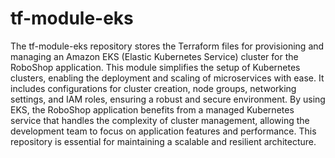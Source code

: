 # tf-module-eks

The tf-module-eks repository stores the Terraform files for provisioning and managing an Amazon EKS (Elastic Kubernetes Service)
cluster for the RoboShop application. This module simplifies the setup of Kubernetes clusters, enabling the deployment and scaling
of microservices with ease. It includes configurations for cluster creation, node groups, networking settings, and IAM roles, 
ensuring a robust and secure environment. By using EKS, the RoboShop application benefits from a managed Kubernetes service that
handles the complexity of cluster management, allowing the development team to focus on application features and performance. 
This repository is essential for maintaining a scalable and resilient architecture.
